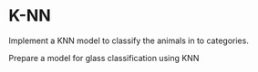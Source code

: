 # K-NN
Implement a KNN model to classify the animals in to categories. 

Prepare a model for glass classification using KNN
